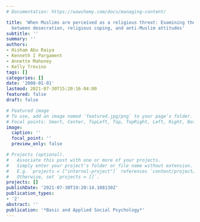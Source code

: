 ```yaml
---
# Documentation: https://wowchemy.com/docs/managing-content/

title: 'When Muslims are perceived as a religious threat: Examining the connection
  between desecration, religious coping, and anti-Muslim attitudes'
subtitle: ''
summary: ''
authors:
- Hisham Abu Raiya
- Kenneth I Pargament
- Annette Mahoney
- Kelly Trevino
tags: []
categories: []
date: '2008-01-01'
lastmod: 2021-07-30T15:20:16-04:00
featured: false
draft: false

# Featured image
# To use, add an image named `featured.jpg/png` to your page's folder.
# Focal points: Smart, Center, TopLeft, Top, TopRight, Left, Right, BottomLeft, Bottom, BottomRight.
image:
  caption: ''
  focal_point: ''
  preview_only: false

# Projects (optional).
#   Associate this post with one or more of your projects.
#   Simply enter your project's folder or file name without extension.
#   E.g. `projects = ["internal-project"]` references `content/project/deep-learning/index.md`.
#   Otherwise, set `projects = []`.
projects: []
publishDate: '2021-07-30T19:20:14.108130Z'
publication_types:
- '2'
abstract: ''
publication: '*Basic and Applied Social Psychology*'
---
```

